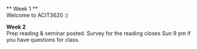 ** Week 1 **  
Welcome to ACIT3620 :)  

**Week 2**  
Prep reading & seminar posted.
Survey for the reading closes Sun 9 pm if you have questions for class.

